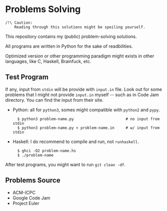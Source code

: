 Problems Solving
================

    /!\ Caution:
        Reading through this solutions might be spoiling yourself.

This repository contains my (public) problem-solving solutions.

All programs are written in Python for the sake of readbilities.

Optimized version or other programming paradigm might exists in other languages, like C, Haskell, Brainfuck, etc.

Test Program
------------

If any, input from `stdin` will be provide with `input.in` file. Look out for some problems that I might not provide `input.in` myself -- such as in Code Jam directory. You can find the input from their site.

- Python: all for `python3`, somes might compatible with `python2` and `pypy`.

        $ python3 problem-name.py                       # no input from stdin
        $ python3 problem-name.py < problem-name.in     # w/ input from stdin

- Haskell: I do recommend to compile and run, not `runhaskell`.

        $ ghci -O2 problem-name.hs
        $ ./problem-name

After test programs, you might want to run `git clean -df`.

Problems Source
---------------

- ACM-ICPC
- Google Code Jam
- Project Euler

